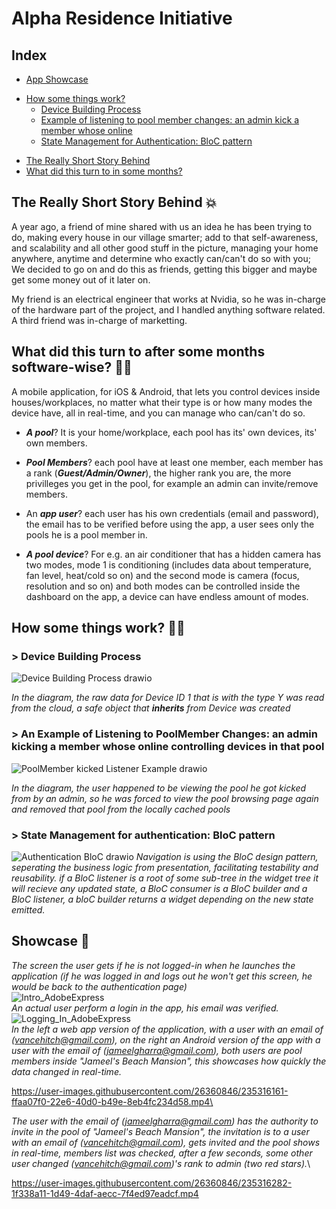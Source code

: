 # Alpha Residence Initiative

## Index
* [App Showcase](https://github.com/JameelGharra/Alpha-Residence#showcase-cinema)
+ [How some things work?](https://github.com/JameelGharra/Alpha-Residence#how-some-things-work-factory_worker)
  - [Device Building Process]()
  - [Example of listening to pool member changes: an admin kick a member whose online](https://github.com/JameelGharra/Alpha-Residence#-an-example-of-listening-to-poolmember-changes-an-admin-kicking-a-member-whose-online-controlling-devices-in-that-pool)
  - [State Management for Authentication: BloC pattern](https://github.com/JameelGharra/Alpha-Residence#-state-management-for-authentication-bloc-pattern)
* [The Really Short Story Behind](https://github.com/JameelGharra/Alpha-Residence#the-really-short-story-behind-boom)
* [What did this turn to in some months?](https://github.com/JameelGharra/Alpha-Residence#what-did-this-turn-to-after-some-months-software-wise-office_worker)

## The Really Short Story Behind :boom:

A year ago, a friend of mine shared with us an idea he has been trying to do, making every house in our village smarter; add to that self-awareness, and scalability and all other good stuff in the picture, managing your home anywhere, anytime and determine who exactly can/can't do so with you; We decided to go on and do this as friends, getting this bigger and maybe get some money out of it later on.

My friend is an electrical engineer that works at Nvidia, so he was in-charge of the hardware part of the project, and I handled anything software related. A third friend was in-charge of marketting.

## What did this turn to after some months software-wise? :office_worker:
A mobile application, for iOS & Android, that lets you control devices inside houses/workplaces, no matter what their type is or how many modes the device have, all in real-time, and you can manage who can/can't do so.

* ***A pool***? It is your home/workplace, each pool has its' own devices, its' own members.
+ ***Pool Members***? each pool have at least one member, each member has a rank (***Guest/Admin/Owner***), the higher rank you are, the more privilleges you get in the pool, for example an admin can invite/remove members.
- An ***app user***? each user has his own credentials (email and password), the email has to be verified before using the app, a user sees only the pools he is a pool member in.
* ***A pool device***? For e.g. an air conditioner that has a hidden camera has two modes, mode 1 is conditioning (includes data about temperature, fan level, heat/cold so on) and the second mode is camera (focus, resolution and so on) and both modes can be controlled inside the dashboard on the app, a device can have endless amount of modes.


## How some things work? :factory_worker:	

### > Device Building Process

![Device Building Process drawio](https://user-images.githubusercontent.com/26360846/235238391-8d4124b7-3c0f-4f5b-a538-44042f0c4f0b.png)

 *In the diagram, the raw data for Device ID 1 that is with the type Y was read from the cloud, a safe object that **inherits** from Device was created*
 
### > An Example of Listening to PoolMember Changes: an admin kicking a member whose online controlling devices in that pool

![PoolMember kicked Listener Example drawio](https://user-images.githubusercontent.com/26360846/235309463-74fd90c6-3e79-4866-8fe3-d4ad648c7f9b.png)

 *In the diagram, the user happened to be viewing the pool he got kicked from by an admin, so he was forced to view the pool browsing page again and removed that pool from the locally cached pools*

### > State Management for authentication: BloC pattern

![Authentication BloC drawio](https://user-images.githubusercontent.com/26360846/235311292-e5f77280-6f64-473f-bc31-947a2ed2337c.png)
*Navigation is using the BloC design pattern, seperating the business logic from presentation, facilitating testability and reusability.
if a BloC listener is a root of some sub-tree in the widget tree it will recieve any updated state, a BloC consumer is a BloC builder and a 
BloC listener, a bloC builder returns a widget depending on the new state emitted.*

## Showcase :cinema:

*The screen the user gets if he is not logged-in when he launches the application (if he was logged in and logs out he won't get this screen, he would be back to the authentication page)*\
![Intro_AdobeExpress](https://user-images.githubusercontent.com/26360846/235312183-f554a023-5293-4f61-ba60-72030336557d.gif)\
*An actual user perform a login in the app, his email was verified.*\
![Logging_In_AdobeExpress](https://user-images.githubusercontent.com/26360846/235312525-fcc623d9-50c7-4964-8e33-0724cff500b1.gif)\
*In the left a web app version of the application, with a user with an email of (vancehitch@gmail.com), on the right an Android version of the app with a user with the email of (jameelgharra@gmail.com), both users are pool members inside "Jameel's Beach Mansion", this showcases how quickly the data changed in real-time.*


https://user-images.githubusercontent.com/26360846/235316161-ffaa07f0-22e6-40d0-b49e-8eb4fc234d58.mp4\




*The user with the email of (jameelgharra@gmail.com) has the authority to invite in the pool of "Jameel's Beach Mansion", the invitation is to a user with an email of (vancehitch@gmail.com), gets invited and the pool shows in real-time, members list was checked, after a few seconds, some other user changed (vancehitch@gmail.com)'s rank to admin (two red stars).*\


https://user-images.githubusercontent.com/26360846/235316282-1f338a11-1d49-4daf-aecc-7f4ed97eadcf.mp4



